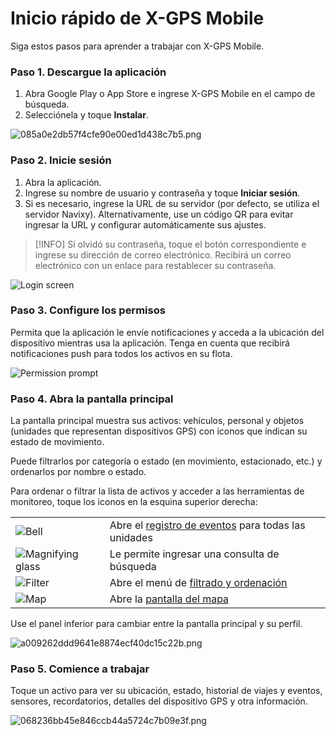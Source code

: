 # Inicio rápido de X-GPS Mobile

Siga estos pasos para aprender a trabajar con X-GPS Mobile.

### Paso 1. Descargue la aplicación

1. Abra Google Play o App Store e ingrese X-GPS Mobile en el campo de búsqueda.
2. Selecciónela y toque **Instalar**.

![085a0e2db57f4cfe90e00ed1d438c7b5.png](../../../gua-del-usuario/aplicaciones-mviles-x-gps/x-gps-mobile/attachments/085a0e2db57f4cfe90e00ed1d438c7b5.png)

### Paso 2. Inicie sesión

1. Abra la aplicación.
2. Ingrese su nombre de usuario y contraseña y toque **Iniciar sesión**.
3. Si es necesario, ingrese la URL de su servidor (por defecto, se utiliza el servidor Navixy). Alternativamente, use un código QR para evitar ingresar la URL y configurar automáticamente sus ajustes.

> \[!INFO] Si olvidó su contraseña, toque el botón correspondiente e ingrese su dirección de correo electrónico. Recibirá un correo electrónico con un enlace para restablecer su contraseña.

![Login screen](../../../gua-del-usuario/aplicaciones-mviles-x-gps/x-gps-mobile/attachments/cf79e0d1f1894b81a47c90b4f5c49ef2.jpg)

### Paso 3. Configure los permisos

Permita que la aplicación le envíe notificaciones y acceda a la ubicación del dispositivo mientras usa la aplicación. Tenga en cuenta que recibirá notificaciones push para todos los activos en su flota.

![Permission prompt](../../../gua-del-usuario/aplicaciones-mviles-x-gps/x-gps-mobile/attachments/1d3626419dc1462b928e9d36943e2f6c.jpg)

### Paso 4. Abra la pantalla principal

La pantalla principal muestra sus activos: vehículos, personal y objetos (unidades que representan dispositivos GPS) con iconos que indican su estado de movimiento.

Puede filtrarlos por categoría o estado (en movimiento, estacionado, etc.) y ordenarlos por nombre o estado.

Para ordenar o filtrar la lista de activos y acceder a las herramientas de monitoreo, toque los iconos en la esquina superior derecha:

|                                                                                                                                       |                                                                                                                                                                                         |
| ------------------------------------------------------------------------------------------------------------------------------------- | --------------------------------------------------------------------------------------------------------------------------------------------------------------------------------------- |
| ![Bell](../../../gua-del-usuario/aplicaciones-mviles-x-gps/x-gps-mobile/attachments/9f2a1382af464cbfabcc548f9538fb2c.png)             | Abre el [registro de eventos](https://squaregps.atlassian.net/wiki/spaces/~7120201a6252f8d34242e3bdb7409b5d34d953/pages/3182821465/new+Assets+list#events-list) para todas las unidades |
| ![Magnifying glass](../../../gua-del-usuario/aplicaciones-mviles-x-gps/x-gps-mobile/attachments/9525c65e012b446db6a14a2c9641afeb.png) | Le permite ingresar una consulta de búsqueda                                                                                                                                            |
| ![Filter](../../../gua-del-usuario/aplicaciones-mviles-x-gps/x-gps-mobile/attachments/68d1b5b0d4934fedbda3dd9bd87d5ba1.png)           | Abre el menú de [filtrado y ordenación](https://squaregps.atlassian.net/wiki/spaces/~7120201a6252f8d34242e3bdb7409b5d34d953/pages/3182821465/new+Assets+list#sorting-and-filtering)     |
| ![Map](../../../gua-del-usuario/aplicaciones-mviles-x-gps/x-gps-mobile/attachments/540d0aadee34459daf0020dffa6341d2.png)              | Abre la [pantalla del mapa](https://squaregps.atlassian.net/wiki/spaces/~7120201a6252f8d34242e3bdb7409b5d34d953/pages/3182821465/new+Assets+list#map-fullscreen)                        |

Use el panel inferior para cambiar entre la pantalla principal y su perfil.

![a009262ddd9641e8874ecf40dc15c22b.png](../../../gua-del-usuario/aplicaciones-mviles-x-gps/x-gps-mobile/attachments/a009262ddd9641e8874ecf40dc15c22b.png)

### Paso 5. Comience a trabajar

Toque un activo para ver su ubicación, estado, historial de viajes y eventos, sensores, recordatorios, detalles del dispositivo GPS y otra información.

![068236bb45e846ccb44a5724c7b09e3f.png](../../../gua-del-usuario/aplicaciones-mviles-x-gps/x-gps-mobile/attachments/068236bb45e846ccb44a5724c7b09e3f.png)

